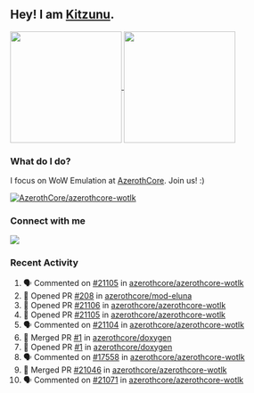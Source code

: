 ## Hey! I am [Kitzunu](https://Github.com/Kitzunu).

<!--
[![Kitzunu's Github stats](https://github-readme-stats.vercel.app/api?username=kitzunu&theme=github_dark&show_icons=true&number_format=long)](https://github.com/Kitzunu)

[![Kitzunu's Language stats](https://github-readme-stats.vercel.app/api/top-langs/?username=Kitzunu&layout=donut&theme=github_dark)](https://github.com/Kitzunu)
-->

<a href="https://github.com/Kitzunu">
  <img height=200 align="center" src="https://github-readme-stats.vercel.app/api?username=kitzunu&theme=github_dark&show_icons=true&number_format=long" />
</a>
<a href="https://github.com/Kitzunu">
  <img height=200 align="center" src="https://github-readme-stats.vercel.app/api/top-langs/?username=Kitzunu&layout=donut&theme=github_dark" />
</a>

### What do I do?

I focus on WoW Emulation at [AzerothCore](https://github.com/AzerothCore). Join us! :)

[![AzerothCore/azerothcore-wotlk](https://github-readme-stats.vercel.app/api/pin/?username=AzerothCore&repo=azerothcore-wotlk&theme=github_dark&show_owner=true)](https://github.com/azerothcore/azerothcore-wotlk)

### Connect with me
[![](https://img.shields.io/badge/AzerothCore%20Discord-Connect%20with%20me!-green)](https://discord.com/invite/gkt4y2x)

### Recent Activity

<!--START_SECTION:activity-->
1. 🗣 Commented on [#21105](https://github.com/azerothcore/azerothcore-wotlk/pull/21105#issuecomment-2573543432) in [azerothcore/azerothcore-wotlk](https://github.com/azerothcore/azerothcore-wotlk)
2. 💪 Opened PR [#208](https://github.com/azerothcore/mod-eluna/pull/208) in [azerothcore/mod-eluna](https://github.com/azerothcore/mod-eluna)
3. 💪 Opened PR [#21106](https://github.com/azerothcore/azerothcore-wotlk/pull/21106) in [azerothcore/azerothcore-wotlk](https://github.com/azerothcore/azerothcore-wotlk)
4. 💪 Opened PR [#21105](https://github.com/azerothcore/azerothcore-wotlk/pull/21105) in [azerothcore/azerothcore-wotlk](https://github.com/azerothcore/azerothcore-wotlk)
5. 🗣 Commented on [#21104](https://github.com/azerothcore/azerothcore-wotlk/issues/21104#issuecomment-2573104361) in [azerothcore/azerothcore-wotlk](https://github.com/azerothcore/azerothcore-wotlk)
6. 🎉 Merged PR [#1](https://github.com/azerothcore/doxygen/pull/1) in [azerothcore/doxygen](https://github.com/azerothcore/doxygen)
7. 💪 Opened PR [#1](https://github.com/azerothcore/doxygen/pull/1) in [azerothcore/doxygen](https://github.com/azerothcore/doxygen)
8. 🗣 Commented on [#17558](https://github.com/azerothcore/azerothcore-wotlk/pull/17558#issuecomment-2570987939) in [azerothcore/azerothcore-wotlk](https://github.com/azerothcore/azerothcore-wotlk)
9. 🎉 Merged PR [#21046](https://github.com/azerothcore/azerothcore-wotlk/pull/21046) in [azerothcore/azerothcore-wotlk](https://github.com/azerothcore/azerothcore-wotlk)
10. 🗣 Commented on [#21071](https://github.com/azerothcore/azerothcore-wotlk/issues/21071#issuecomment-2566175828) in [azerothcore/azerothcore-wotlk](https://github.com/azerothcore/azerothcore-wotlk)
<!--END_SECTION:activity-->
